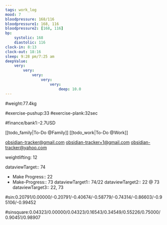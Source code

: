 ```yaml
---
tags: work_log
mood: 7
bloodpressure: 168/116
bloodpressure1: 168, 116
bloodpressure2: [168, 116]
bp:
    systolic: 168
    diastolic: 116
clock-in: 8:13
clock-out: 18:16
sleep: 9:28 pm/7:25 am
deepValue: 
    very: 
        very: 
            very: 
                very: 
                    very: 
                        deep: 10.0
---
```


#weight:77.4kg

#exercise-pushup:33
#exercise-plank:32sec





#finance/bank1:-2.7USD

[[todo_family|To-Do @Family]]
[[todo_work|To-Do @Work]]

obsidian-tracker@gmail.com
obsidian-tracker+1@gmail.com
obsidian-tracker@yahoo.com

weightlifting: 12

dataviewTarget:: 74
- Make Progress:: 22
- Make-Progress:: 73
dataviewTarget1:: 74/22
dataviewTarget2:: 22 @ 73
dataviewTarget3:: 22, 73

#sin:0.20791/0.00000/-0.20791/-0.40674/-0.58779/-0.74314/-0.86603/-0.95106/-0.99452

#sinsquare:0.04323/0.00000/0.04323/0.16543/0.34549/0.55226/0.75000/0.90451/0.98907

